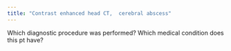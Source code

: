 ```yaml
---
title: "Contrast enhanced head CT,  cerebral abscess"
---
```

Which diagnostic procedure was performed? Which medical condition does this pt have?

